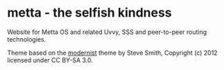metta - the selfish kindness
============================

Website for Metta OS and related Uvvy, SSS and peer-to-peer routing technologies.


Theme based on the [modernist](https://github.com/orderedlist/modernist) theme by Steve Smith,
Copyright (c) 2012 licensed under CC BY-SA 3.0.
